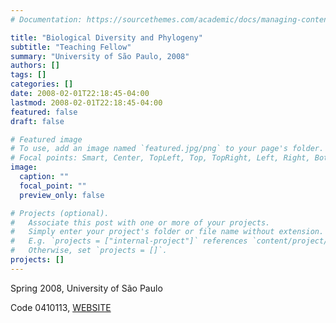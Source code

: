 ```yaml
---
# Documentation: https://sourcethemes.com/academic/docs/managing-content/

title: "Biological Diversity and Phylogeny"
subtitle: "Teaching Fellow"
summary: "University of São Paulo, 2008"
authors: []
tags: []
categories: []
date: 2008-02-01T22:18:45-04:00
lastmod: 2008-02-01T22:18:45-04:00
featured: false
draft: false

# Featured image
# To use, add an image named `featured.jpg/png` to your page's folder.
# Focal points: Smart, Center, TopLeft, Top, TopRight, Left, Right, BottomLeft, Bottom, BottomRight.
image:
  caption: ""
  focal_point: ""
  preview_only: false

# Projects (optional).
#   Associate this post with one or more of your projects.
#   Simply enter your project's folder or file name without extension.
#   E.g. `projects = ["internal-project"]` references `content/project/deep-learning/index.md`.
#   Otherwise, set `projects = []`.
projects: []
---
```


Spring 2008, University of São Paulo

Code 0410113, [WEBSITE](https://dbf.ib.usp.br)
